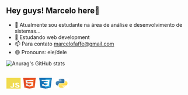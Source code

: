 ## Hey guys! Marcelo here👋

- 🔭 Atualmente sou estudante na área de análise e desenvolvimento de sistemas...
- 🌱 Estudando web development
- 📫 Para contato marcelofaffe@gmail.com
- 😄 Pronouns: ele/dele

![Anurag's GitHub stats](https://github-readme-stats.vercel.app/api?username=Faffe-hub&show_icons=true&theme=dark)

<div style="display: inline_block"><br>
  <img align="center" alt="Rafa-Js" height="30" width="40" src="https://raw.githubusercontent.com/devicons/devicon/master/icons/javascript/javascript-plain.svg">
  <img align="center" alt="Rafa-HTML" height="30" width="40" src="https://raw.githubusercontent.com/devicons/devicon/master/icons/html5/html5-original.svg">
  <img align="center" alt="Rafa-CSS" height="30" width="40" src="https://raw.githubusercontent.com/devicons/devicon/master/icons/css3/css3-original.svg">
  <img align="center" alt="Rafa-Python" height="30" width="40" src="https://raw.githubusercontent.com/devicons/devicon/master/icons/python/python-original.svg">
</div>

  ##
